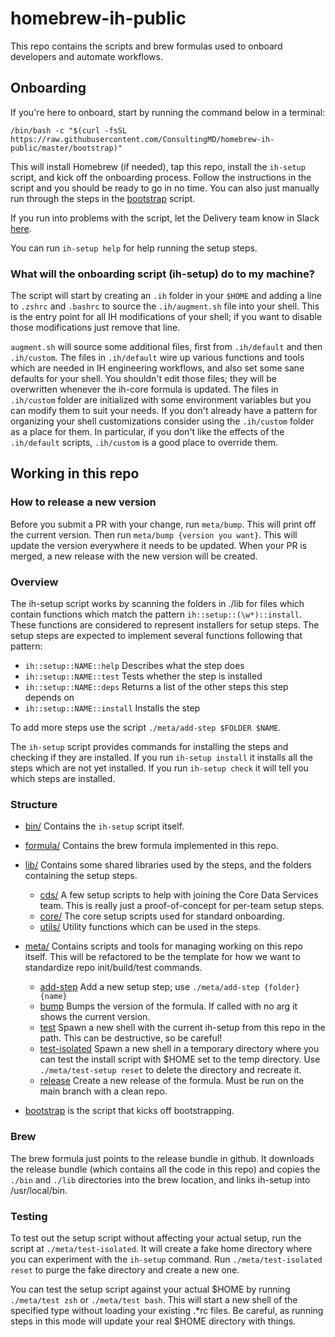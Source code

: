 # homebrew-ih-public

This repo contains the scripts and brew formulas used to onboard developers and
automate workflows.

## Onboarding

If you're here to onboard, start by running the command below in a terminal:
```
/bin/bash -c "$(curl -fsSL https://raw.githubusercontent.com/ConsultingMD/homebrew-ih-public/master/bootstrap)"
```

This will install Homebrew (if needed), tap this repo, install the `ih-setup` script, and kick off the
onboarding process. Follow the instructions in the script and you should be ready to go in no time.
You can also just manually run through the steps in the [bootstrap](./bootstrap) script.

If you run into problems with the script, let the Delivery team know in Slack [here](https://ih-epdd.slack.com/archives/C03GXCDA48Y).

You can run `ih-setup help` for help running the setup steps.

### What will the onboarding script (ih-setup) do to my machine?

The  script will start by creating an `.ih` folder in your `$HOME` and adding a line to `.zshrc` and `.bashrc`
to source the `.ih/augment.sh` file into your shell. This is the entry point for all IH modifications of your
shell; if you want to disable those modifications just remove that line.

`augment.sh` will source some additional files, first from `.ih/default` and then `.ih/custom`. The files in
`.ih/default` wire up various functions and tools which are needed in IH engineering workflows, and also
set some sane defaults for your shell. You shouldn't edit those files; they will be overwritten whenever
the ih-core formula is updated. The files in `.ih/custom` folder are initialized with some environment variables
but you can modify them to suit your needs. If you don't already have a pattern for organizing your shell
customizations consider using the `.ih/custom` folder as a place for them. In particular, if you don't like
the effects of the `.ih/default` scripts, `.ih/custom` is a good place to override them.

## Working in this repo

### How to release a new version

Before you submit a PR with your change, run `meta/bump`. This will print off the current version.
Then run `meta/bump {version you want}`. This will update the version everywhere it needs to be updated.
When your PR is merged, a new release with the new version will be created.

### Overview

The ih-setup script works by scanning the folders in ./lib for files which contain functions
which match the pattern `ih::setup::(\w*)::install`. These functions are considered to represent installers
for setup steps. The setup steps are expected to implement several functions following that pattern:

- `ih::setup::NAME::help` Describes what the step does
- `ih::setup::NAME::test` Tests whether the step is installed
- `ih::setup::NAME::deps` Returns a list of the other steps this step depends on
- `ih::setup::NAME::install` Installs the step

To add more steps use the script `./meta/add-step $FOLDER $NAME`.

The `ih-setup` script provides commands for installing the steps and checking if they are installed.
If you run `ih-setup install` it installs all the steps which are not yet installed.
If you run `ih-setup check` it will tell you which steps are installed.

### Structure
- [bin/](./bin) Contains the `ih-setup` script itself.
- [formula/](./formula) Contains the brew formula implemented in this repo.
- [lib/](./lib) Contains some shared libraries used by the steps, and the folders containing the setup
  steps.
    - [cds/](./lib/cds) A few setup scripts to help with joining the Core Data Services team. This is
      really just a proof-of-concept for per-team setup steps.
    - [core/](./lib/core) The core setup scripts used for standard onboarding.
    - [utils/](./lib/utils) Utility functions which can be used in the steps.

- [meta/](./meta) Contains scripts and tools for managing working on this repo itself.
  This will be refactored to be the template for how we want to standardize repo init/build/test commands.
    - [add-step](./meta/add-step) Add a new setup step; use `./meta/add-step {folder} {name}`
    - [bump](./meta/bump) Bumps the version of the formula. If called with no arg it shows the current version.
    - [test](./meta/test) Spawn a new shell with the current ih-setup from this repo in the path.
       This can be destructive, so be careful!
    - [test-isolated](./meta/test-setup) Spawn a new shell in a temporary directory where you can test the install script with $HOME set to the temp directory. Use `./meta/test-setup reset` to delete the directory and recreate it.
    - [release](./meta/release) Create a new release of the formula. Must be run on the main branch with a clean repo.
- [bootstrap](./bootstrap) is the script that kicks off bootstrapping.

### Brew
The brew formula just points to the release bundle in github. It downloads the release bundle (which contains
all the code in this repo) and copies the `./bin` and `./lib` directories into the brew location,
and links ih-setup into /usr/local/bin.

### Testing

To test out the setup script without affecting your actual setup, run the script
at `./meta/test-isolated`. It will create a fake home directory where you can
experiment with the `ih-setup` command. Run `./meta/test-isolated reset` to
purge the fake directory and create a new one.

You can test the setup script against your actual $HOME by running `./meta/test zsh`
or `./meta/test bash`. This will start a new shell of the specified type without loading
your existing .\*rc files. Be careful, as running steps in this mode will update your
real $HOME directory with things.
